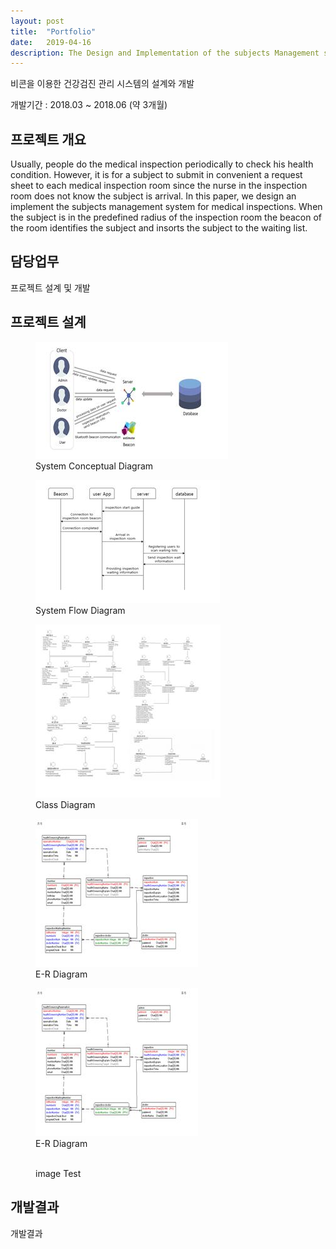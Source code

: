 ```yaml
---
layout: post
title:  "Portfolio"
date:   2019-04-16
description: The Design and Implementation of the subjects Management system for Medical Inspections
---
```


<p class="intro">비콘을 이용한 건강검진 관리 시스템의 설계와 개발</p>
개발기간 : 2018.03 ~ 2018.06 (약 3개월) 

## 프로젝트 개요

Usually, people do the medical inspection periodically to check his health condition. However, it is for a subject to submit in convenient a request sheet to each medical inspection room since the nurse in the inspection room does not know the subject is arrival. In this paper, we design an implement the subjects management system for medical inspections. When the subject is in the predefined radius of the inspection room the beacon of the room identifies the subject and insorts the subject to the waiting list.

## 담당업무
<p> 프로젝트 설계 및 개발 </p>

## 프로젝트 설계
<figure>
    <img src="/assets/img/conceptual.jpg" alt=""/>
     <figcaption>System Conceptual Diagram</figcaption>
</figure>

<figure>
    <img src="/assets/img/flow.jpg" alt=""/>
     <figcaption>System Flow Diagram</figcaption>
</figure>

<figure>
    <img src="/assets/img/class.jpg" alt=""/>
     <figcaption>Class Diagram</figcaption>
</figure>

<figure>
    <img src="/assets/img/er.jpg" alt=""/>
     <figcaption>E-R Diagram</figcaption>
</figure>

<figure>
    <img src="/assets/img/er.jpg" alt=""/>
     <figcaption>E-R Diagram</figcaption>
</figure>


<figure>
    <img src="{{ '/assets/img/dog.jpg' | prepend: site.baseurl }}" alt=""> 
    <figcaption>image Test</figcaption>
</figure>


## 개발결과 
<p> 개발결과 </p>

